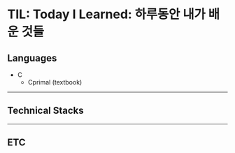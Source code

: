 # TIL: Today I Learned: 하루동안 내가 배운 것들

## Languages
- C
    - Cprimal (textbook)
---
## Technical Stacks
---
## ETC
